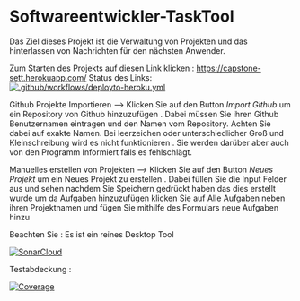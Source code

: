 # Softwareentwickler-TaskTool
Das Ziel dieses Projekt ist die Verwaltung von Projekten und das hinterlassen von Nachrichten für den nächsten Anwender. 





Zum Starten des Projekts auf diesen Link klicken : https://capstone-sett.herokuapp.com/
Status des Links: [![.github/workflows/deployto-heroku.yml](https://github.com/davidebschke/Softwareentwickler-TaskTool/actions/workflows/deployto-heroku.yml/badge.svg)](https://github.com/davidebschke/Softwareentwickler-TaskTool/actions/workflows/deployto-heroku.yml)

Github Projekte Importieren --> Klicken Sie auf den Button *Import Github* um ein Repository von Github hinzuzufügen . Dabei müssen Sie ihren Github      Benutzernamen eintragen und den Namen vom Repository. Achten Sie dabei auf exakte Namen. Bei leerzeichen oder	unterschiedlicher Groß und Kleinschreibung wird es nicht funktionieren . Sie werden darüber aber auch von den Programm Informiert falls es fehlschlägt.

Manuelles erstellen von Projekten --> Klicken Sie auf den Button *Neues Projekt* um ein Neues Projekt zu erstellen . Dabei füllen Sie die Input Felder aus und sehen nachdem Sie Speichern gedrückt haben das dies erstellt wurde um da Aufgaben hinzuzufügen klicken Sie auf Alle Aufgaben neben ihren Projektnamen und fügen Sie mithilfe des Formulars neue Aufgaben hinzu


Beachten Sie : Es ist ein reines Desktop Tool

[![SonarCloud](https://sonarcloud.io/images/project_badges/sonarcloud-white.svg)](https://sonarcloud.io/summary/new_code?id=davidebschke_Softwareentwickler-TaskTool_backend)

Testabdeckung :

[![Coverage](https://sonarcloud.io/api/project_badges/measure?project=davidebschke_Softwareentwickler-TaskTool_backend&metric=coverage)](https://sonarcloud.io/summary/new_code?id=davidebschke_Softwareentwickler-TaskTool_backend)
